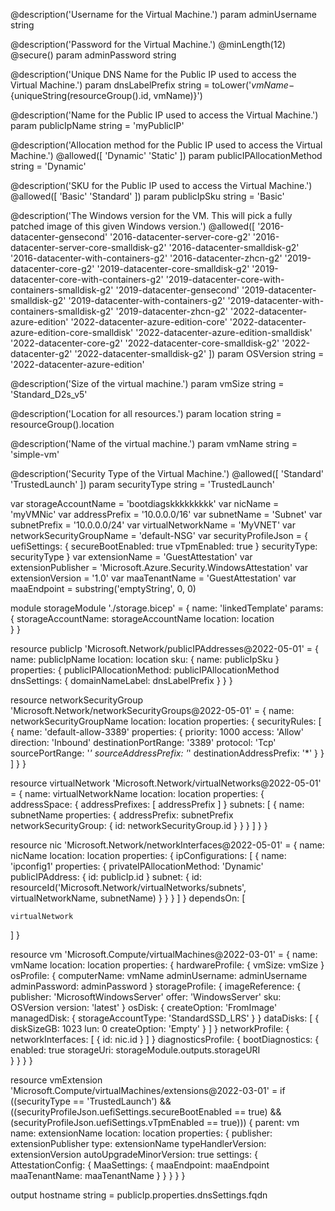 


@description('Username for the Virtual Machine.')
param adminUsername string

@description('Password for the Virtual Machine.')
@minLength(12)
@secure()
param adminPassword string

@description('Unique DNS Name for the Public IP used to access the Virtual Machine.')
param dnsLabelPrefix string = toLower('${vmName}-${uniqueString(resourceGroup().id, vmName)}')

@description('Name for the Public IP used to access the Virtual Machine.')
param publicIpName string = 'myPublicIP'

@description('Allocation method for the Public IP used to access the Virtual Machine.')
@allowed([
  'Dynamic'
  'Static'
])
param publicIPAllocationMethod string = 'Dynamic'

@description('SKU for the Public IP used to access the Virtual Machine.')
@allowed([
  'Basic'
  'Standard'
])
param publicIpSku string = 'Basic'

@description('The Windows version for the VM. This will pick a fully patched image of this given Windows version.')
@allowed([
  '2016-datacenter-gensecond'
  '2016-datacenter-server-core-g2'
  '2016-datacenter-server-core-smalldisk-g2'
  '2016-datacenter-smalldisk-g2'
  '2016-datacenter-with-containers-g2'
  '2016-datacenter-zhcn-g2'
  '2019-datacenter-core-g2'
  '2019-datacenter-core-smalldisk-g2'
  '2019-datacenter-core-with-containers-g2'
  '2019-datacenter-core-with-containers-smalldisk-g2'
  '2019-datacenter-gensecond'
  '2019-datacenter-smalldisk-g2'
  '2019-datacenter-with-containers-g2'
  '2019-datacenter-with-containers-smalldisk-g2'
  '2019-datacenter-zhcn-g2'
  '2022-datacenter-azure-edition'
  '2022-datacenter-azure-edition-core'
  '2022-datacenter-azure-edition-core-smalldisk'
  '2022-datacenter-azure-edition-smalldisk'
  '2022-datacenter-core-g2'
  '2022-datacenter-core-smalldisk-g2'
  '2022-datacenter-g2'
  '2022-datacenter-smalldisk-g2'
])
param OSVersion string = '2022-datacenter-azure-edition'

@description('Size of the virtual machine.')
param vmSize string = 'Standard_D2s_v5'

@description('Location for all resources.')
param location string = resourceGroup().location

@description('Name of the virtual machine.')
param vmName string = 'simple-vm'

@description('Security Type of the Virtual Machine.')
@allowed([
  'Standard'
  'TrustedLaunch'
])
param securityType string = 'TrustedLaunch'

var storageAccountName = 'bootdiagskkkkkkkkk'
var nicName = 'myVMNic'
var addressPrefix = '10.0.0.0/16'
var subnetName = 'Subnet'
var subnetPrefix = '10.0.0.0/24'
var virtualNetworkName = 'MyVNET'
var networkSecurityGroupName = 'default-NSG'
var securityProfileJson = {
  uefiSettings: {
    secureBootEnabled: true
    vTpmEnabled: true
  }
  securityType: securityType
}
var extensionName = 'GuestAttestation'
var extensionPublisher = 'Microsoft.Azure.Security.WindowsAttestation'
var extensionVersion = '1.0'
var maaTenantName = 'GuestAttestation'
var maaEndpoint = substring('emptyString', 0, 0)

module storageModule './storage.bicep' = {
    name: 'linkedTemplate'
      params: {
          storageAccountName: storageAccountName
          location: location  
          }
      }


resource publicIp 'Microsoft.Network/publicIPAddresses@2022-05-01' = {
  name: publicIpName
  location: location
  sku: {
    name: publicIpSku
  }
  properties: {
    publicIPAllocationMethod: publicIPAllocationMethod
    dnsSettings: {
      domainNameLabel: dnsLabelPrefix
    }
  }
}

resource networkSecurityGroup 'Microsoft.Network/networkSecurityGroups@2022-05-01' = {
  name: networkSecurityGroupName
  location: location
  properties: {
    securityRules: [
      {
        name: 'default-allow-3389'
        properties: {
          priority: 1000
          access: 'Allow'
          direction: 'Inbound'
          destinationPortRange: '3389'
          protocol: 'Tcp'
          sourcePortRange: '*'
          sourceAddressPrefix: '*'
          destinationAddressPrefix: '*'
        }
      }
    ]
  }
}

resource virtualNetwork 'Microsoft.Network/virtualNetworks@2022-05-01' = {
  name: virtualNetworkName
  location: location
  properties: {
    addressSpace: {
      addressPrefixes: [
        addressPrefix
      ]
    }
    subnets: [
      {
        name: subnetName
        properties: {
          addressPrefix: subnetPrefix
          networkSecurityGroup: {
            id: networkSecurityGroup.id
          }
        }
      }
    ]
  }
}

resource nic 'Microsoft.Network/networkInterfaces@2022-05-01' = {
  name: nicName
  location: location
  properties: {
    ipConfigurations: [
      {
        name: 'ipconfig1'
        properties: {
          privateIPAllocationMethod: 'Dynamic'
          publicIPAddress: {
            id: publicIp.id
          }
          subnet: {
            id: resourceId('Microsoft.Network/virtualNetworks/subnets', virtualNetworkName, subnetName)
          }
        }
      }
    ]
  }
  dependsOn: [

    virtualNetwork
  ]
}

resource vm 'Microsoft.Compute/virtualMachines@2022-03-01' = {
  name: vmName
  location: location
  properties: {
    hardwareProfile: {
      vmSize: vmSize
    }
    osProfile: {
      computerName: vmName
      adminUsername: adminUsername
      adminPassword: adminPassword
    }
    storageProfile: {
      imageReference: {
        publisher: 'MicrosoftWindowsServer'
        offer: 'WindowsServer'
        sku: OSVersion
        version: 'latest'
      }
      osDisk: {
        createOption: 'FromImage'
        managedDisk: {
          storageAccountType: 'StandardSSD_LRS'
        }
      }
      dataDisks: [
        {
          diskSizeGB: 1023
          lun: 0
          createOption: 'Empty'
        }
      ]
    }
    networkProfile: {
      networkInterfaces: [
        {
          id: nic.id
        }
      ]
    }
    diagnosticsProfile: {
      bootDiagnostics: {
        enabled: true
        storageUri: storageModule.outputs.storageURI  
      }
    }
    }
}

resource vmExtension 'Microsoft.Compute/virtualMachines/extensions@2022-03-01' = if ((securityType == 'TrustedLaunch') && ((securityProfileJson.uefiSettings.secureBootEnabled == true) && (securityProfileJson.uefiSettings.vTpmEnabled == true))) {
  parent: vm
  name: extensionName
  location: location
  properties: {
    publisher: extensionPublisher
    type: extensionName
    typeHandlerVersion: extensionVersion
    autoUpgradeMinorVersion: true
    settings: {
      AttestationConfig: {
        MaaSettings: {
          maaEndpoint: maaEndpoint
          maaTenantName: maaTenantName
        }
      }
    }
  }
}

output hostname string = publicIp.properties.dnsSettings.fqdn